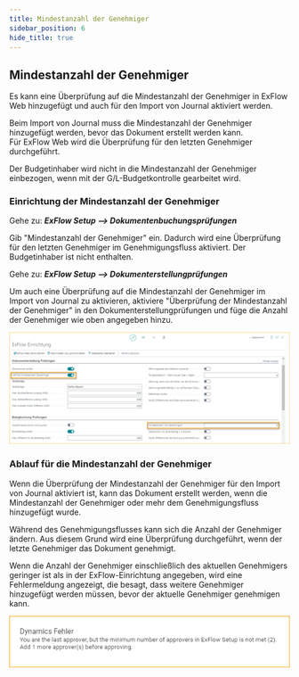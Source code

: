 ```yaml
---
title: Mindestanzahl der Genehmiger
sidebar_position: 6
hide_title: true
---
```

## Mindestanzahl der Genehmiger
Es kann eine Überprüfung auf die Mindestanzahl der Genehmiger in ExFlow Web hinzugefügt und auch für den Import von Journal aktiviert werden.

Beim Import von Journal muss die Mindestanzahl der Genehmiger hinzugefügt werden, bevor das Dokument erstellt werden kann.<br/>
Für ExFlow Web wird die Überprüfung für den letzten Genehmiger durchgeführt.

Der Budgetinhaber wird nicht in die Mindestanzahl der Genehmiger einbezogen, wenn mit der G/L-Budgetkontrolle gearbeitet wird.


### Einrichtung der Mindestanzahl der Genehmiger
Gehe zu: ***ExFlow Setup --> Dokumentenbuchungsprüfungen***

Gib "Mindestanzahl der Genehmiger" ein. Dadurch wird eine Überprüfung für den letzten Genehmiger im Genehmigungsfluss aktiviert. Der Budgetinhaber ist nicht enthalten.

Gehe zu: ***ExFlow Setup --> Dokumenterstellungprüfungen***

Um auch eine Überprüfung auf die Mindestanzahl der Genehmiger im Import von Journal zu aktivieren, aktiviere "Überprüfung der Mindestanzahl der Genehmiger" in den Dokumenterstellungprüfungen und füge die Anzahl der Genehmiger wie oben angegeben hinzu.


![ExFlow Setup](./../../images/exflow-setup-doc-creation-doc-posting-checks-001.png)


### Ablauf für die Mindestanzahl der Genehmiger
Wenn die Überprüfung der Mindestanzahl der Genehmiger für den Import von Journal aktiviert ist, kann das Dokument erstellt werden, wenn die Mindestanzahl der Genehmiger oder mehr dem Genehmigungsfluss hinzugefügt wurde.

Während des Genehmigungsflusses kann sich die Anzahl der Genehmiger ändern. Aus diesem Grund wird eine Überprüfung durchgeführt, wenn der letzte Genehmiger das Dokument genehmigt.

Wenn die Anzahl der Genehmiger einschließlich des aktuellen Genehmigers geringer ist als in der ExFlow-Einrichtung angegeben, wird eine Fehlermeldung angezeigt, die besagt, dass weitere Genehmiger hinzugefügt werden müssen, bevor der aktuelle Genehmiger genehmigen kann.


![ExFlow Setup](./../../images/dynamic-error-web-001.png)


